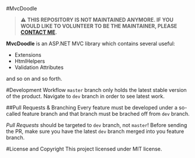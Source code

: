 #MvcDoodle

> :warning: **THIS REPOSITORY IS NOT MAINTAINED ANYMORE. IF YOU WOULD LIKE TO VOLUNTEER TO BE THE MAINTAINER, PLEASE [CONTACT ME](https://twitter.com/tourismgeek).**

**MvcDoodle** is an ASP.NET MVC library which contains several useful:

 - Extensions
 - HtmlHelpers
 - Validation Attributes

and so on and so forth.

#Development Workflow
`master` branch only holds the latest stable version of the product. Navigate to `dev` branch in order to see latest work.

##Pull Requests &amp; Branching
Every feature must be developed under a so-called feature branch and that branch must be brached off from `dev` branch.

*Pull Requests* should be targeted to `dev` branch, not `master`! Before sending the PR, make sure you have the latest `dev` branch merged into you feature branch.

#License and Copyright
This project licensed under MIT license.
